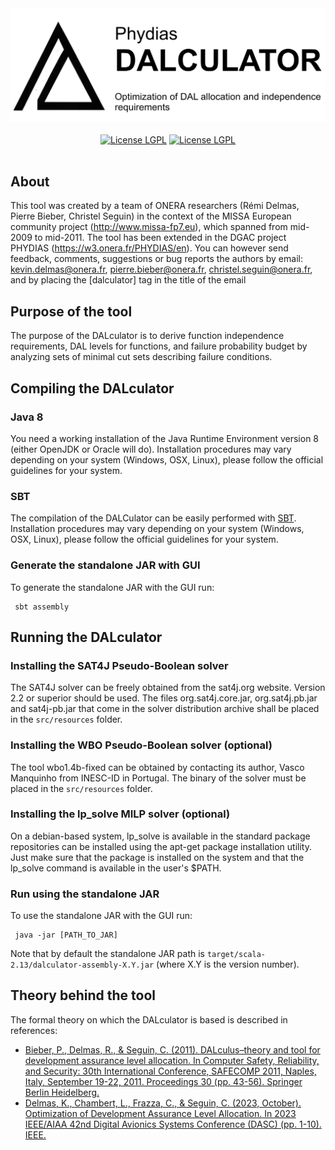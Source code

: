 <div style="text-align: center;">
        <picture>
                <img src="dalculatorLogo.png" alt="Library Banner">
        </picture>
</div>
<br>

<!-- Badge section -->
<div style="text-align: center;">
   <a href="https://github.com/onera/pml-analyzer/blob/master/README.md">
        <img alt="License LGPL" src="https://img.shields.io/badge/scala-2.13.4+-red"></a>
   <a href="https://github.com/onera/pml-analyzer/LICENSE">
        <img alt="License LGPL" src="https://img.shields.io/badge/License-LGPLv2.1-efefef"></a>
</div>
<br>

## About
This tool was created by a team of ONERA researchers (Rémi Delmas, Pierre Bieber, Christel Seguin) in the context of the MISSA European community project (http://www.missa-fp7.eu), which spanned from mid-2009 to mid-2011.
The tool has been extended in the DGAC project PHYDIAS (https://w3.onera.fr/PHYDIAS/en).
You can however send feedback, comments, suggestions or bug reports the authors by email: kevin.delmas@onera.fr, pierre.bieber@onera.fr, christel.seguin@onera.fr, and by placing the  [dalculator] tag in the title of the email
## Purpose of the tool
The purpose of the DALculator is to derive function independence requirements, DAL levels for functions, and failure probability budget by analyzing sets of minimal cut sets describing failure conditions.

## Compiling the DALculator 
### Java 8

You need a working installation of the Java Runtime Environment
version 8 (either OpenJDK or Oracle will do).  Installation procedures
may vary depending on your system (Windows, OSX, Linux), please follow
the official guidelines for your system.

### SBT

The compilation of the DALCulator can be easily performed
with [SBT](https://www.scala-sbt.org/). Installation procedures may vary depending on your system (Windows, OSX, Linux),
please follow the official guidelines for your system.

### Generate the standalone JAR with GUI
To generate the standalone JAR with the GUI run:
```sbtshell
 sbt assembly
```

## Running the DALculator

### Installing the SAT4J Pseudo-Boolean solver

The SAT4J solver can be freely obtained from the sat4j.org website. Version 2.2 or superior should be used. 
The files org.sat4j.core.jar, org.sat4j.pb.jar  and sat4j-pb.jar that come in the solver distribution archive shall be placed in the `src/resources` folder.

### Installing the WBO Pseudo-Boolean solver (optional)

The tool wbo1.4b-fixed can be obtained by contacting its author, Vasco Manquinho from INESC-ID in Portugal. 
The binary of the solver must be placed in the `src/resources` folder.

### Installing the lp_solve MILP solver (optional)

On a debian-based system, lp_solve is available in the standard package repositories can be  installed using the apt-get package installation utility.  
Just make sure that the package is installed on the system and that the lp_solve command is available in the user's $PATH.

### Run using the standalone JAR
To use the standalone JAR with the GUI run:
```shell
 java -jar [PATH_TO_JAR]
```
Note that by default the standalone JAR path is `target/scala-2.13/dalculator-assembly-X.Y.jar` (where X.Y is the version number).

## Theory behind the tool
The formal theory on which the DALculator is based is described in references:
* [Bieber, P., Delmas, R., & Seguin, C. (2011). DALculus–theory and tool for development assurance level allocation. In Computer Safety, Reliability, and Security: 30th International Conference, SAFECOMP 2011, Naples, Italy, September 19-22, 2011. Proceedings 30 (pp. 43-56). Springer Berlin Heidelberg.](https://link.springer.com/content/pdf/10.1007/978-3-642-24270-0_4.pdf)
* [Delmas, K., Chambert, L., Frazza, C., & Seguin, C. (2023, October). Optimization of Development Assurance Level Allocation. In 2023 IEEE/AIAA 42nd Digital Avionics Systems Conference (DASC) (pp. 1-10). IEEE.](https://hal.science/hal-04313961/document)